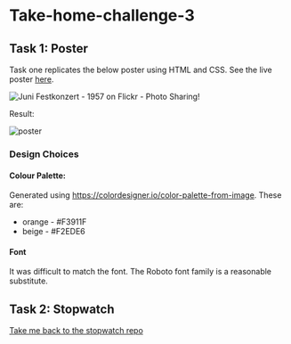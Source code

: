 # Take-home-challenge-3

## Task 1: Poster

Task one replicates the below poster using HTML and CSS. See the live poster [here](https://laurak0.github.io/take-home-challenge-3-part-1/).

![Juni Festkonzert - 1957 on Flickr - Photo Sharing!](https://user-images.githubusercontent.com/108976875/204322063-111a0333-cc97-415f-992b-3e1f81d8c1ee.jpg)

Result:

![poster](https://user-images.githubusercontent.com/108976875/204918362-669888c5-5720-407b-90c9-ab27d55d6d6d.png)


### Design Choices

#### Colour Palette:
Generated using https://colordesigner.io/color-palette-from-image. These are:
- orange - #F3911F
- beige - #F2EDE6

#### Font
It was difficult to match the font. The Roboto font family is a reasonable substitute.


## Task 2: Stopwatch

[Take me back to the stopwatch repo](https://github.com/LauraK0/Take-home-challenge-3)
